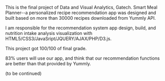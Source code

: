 This is the final project of Data and Visual Analytics, Gatech. Smart Meal Planner--a personalized recipe recommendation app was designed and built based on more than 30000 recipes downloaded from Yummly API.

I am responsible for the recommendation system app design, build, and nutrition intake analysis visualization with HTML5/CSS3/JavaSript/JQUERY/AJAX/PHP/D3.js.

This project got 100/100 of final grade.

83% users will use our app, and think that our recommendation functions are better than that provided by Yummly.

(to be continued)
